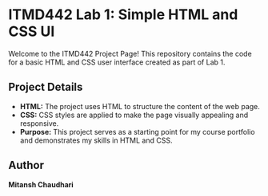 # ITMD442 Lab 1: Simple HTML and CSS UI

Welcome to the ITMD442 Project Page! This repository contains the code for a basic HTML and CSS user interface created as part of Lab 1.

## Project Details

- **HTML:** The project uses HTML to structure the content of the web page.
- **CSS:** CSS styles are applied to make the page visually appealing and responsive.
- **Purpose:** This project serves as a starting point for my course portfolio and demonstrates my skills in HTML and CSS.

## Author
**Mitansh Chaudhari**
